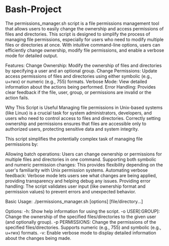 # Bash-Project

The permissions_manager.sh script is a file permissions management tool that allows users to easily change the ownership and access permissions of files and directories. This script is designed to simplify the process of managing file permissions, especially for users who need to modify multiple files or directories at once. With intuitive command-line options, users can efficiently change ownership, modify file permissions, and enable a verbose mode for detailed output.

Features:
Change Ownership: Modify the ownership of files and directories by specifying a user and an optional group.
Change Permissions: Update access permissions of files and directories using either symbolic (e.g., u+rwx) or numeric (e.g., 755) formats.
Verbose Mode: View detailed information about the actions being performed.
Error Handling: Provides clear feedback if the file, user, group, or permissions are invalid or the action fails.

Why This Script is Useful
Managing file permissions in Unix-based systems (like Linux) is a crucial task for system administrators, developers, and users who need to control access to files and directories. Correctly setting ownership and permissions ensures that files are accessible only to authorized users, protecting sensitive data and system integrity.

This script simplifies the potentially complex task of managing file permissions by:

Allowing batch operations: Users can change ownership or permissions for multiple files and directories in one command.
Supporting both symbolic and numeric permission changes: This provides flexibility depending on the user's familiarity with Unix permission systems.
Automating verbose feedback: Verbose mode lets users see what changes are being applied, providing transparency and helping debug any issues.
Providing error handling: The script validates user input (like ownership format and permission values) to prevent errors and unexpected behavior.

Basic Usage:
./permissions_manager.sh [options] [file/directory...]

Options:
-h: Show help information for using the script.
-o USER[:GROUP]: Change the ownership of the specified files/directories to the given user (and optionally group).
-p PERMISSIONS: Change the permissions of the specified files/directories. Supports numeric (e.g., 755) and symbolic (e.g., u+rwx) formats.
-v: Enable verbose mode to display detailed information about the changes being made.

